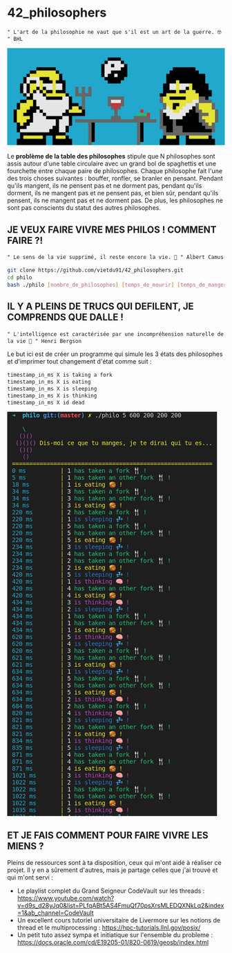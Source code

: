 # 42_philosophers

```
" L'art de la philosophie ne vaut que s'il est un art de la guerre. 🤓 " BHL 
```
![Screenshot](philo_pixel.png)

Le **problème de la table des philosophes** stipule que N philosophes sont assis autour d'une table circulaire avec un grand bol de spaghettis et une fourchette entre chaque paire de philosophes. Chaque philosophe fait l'une des trois choses suivantes : bouffer, ronfler, se branler en pensant. Pendant qu'ils mangent, ils ne pensent pas et ne dorment pas, pendant qu'ils dorment, ils ne mangent pas et ne pensent pas, et bien sûr, pendant qu'ils pensent, ils ne mangent pas et ne dorment pas. De plus, les philosophes ne sont pas conscients du statut des autres philosophes. 

## JE VEUX FAIRE VIVRE MES PHILOS ! COMMENT FAIRE ?!

```
" Le sens de la vie supprimé, il reste encore la vie. 🌱 " Albert Camus
```

```bash
git clone https://github.com/vietdu91/42_philosophers.git
cd philo
bash ./philo [nombre_de_philosophes] [temps_de_mourir] [temps_de_manger] [temps_de_dormir]
```
## IL Y A PLEINS DE TRUCS QUI DEFILENT, JE COMPRENDS QUE DALLE !

```
" L'intelligence est caractérisée par une incompréhension naturelle de la vie 🧬 " Henri Bergson
```
Le but ici est de créer un programme qui simule les 3 états des philosophes et d'imprimer tout changement d'état comme suit :

    timestamp_in_ms X is taking a fork
    timestamp_in_ms X is eating
    timestamp_in_ms X is sleeping
    timestamp_in_ms X is thinking
    timestamp_in_ms X id dead

![Screenshot](philo_action.png)

## ET JE FAIS COMMENT POUR FAIRE VIVRE LES MIENS ?

Pleins de ressources sont à ta disposition, ceux qui m'ont aidé à réaliser ce projet. Il y en a sûrement d'autres, mais je partage celles que j'ai trouvé et qui m'ont servi :

* Le playlist complet du Grand Seigneur CodeVault sur les threads :
    https://www.youtube.com/watch?v=d9s_d28yJq0&list=PLfqABt5AS4FmuQf70psXrsMLEDQXNkLq2&index=1&ab_channel=CodeVault
* Un excellent cours tutoriel universitaire de Livermore sur les notions de thread et le multiprocessing :
    https://hpc-tutorials.llnl.gov/posix/
* Un petit tuto assez sympa et initiatique sur l'ensemble du probleme :
    https://docs.oracle.com/cd/E19205-01/820-0619/geosb/index.html
  
    

